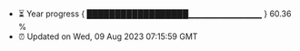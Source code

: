- ⏳ Year progress { ██████████████████▁▁▁▁▁▁▁▁▁▁▁▁ } 60.36 %
- ⏰ Updated on Wed, 09 Aug 2023 07:15:59 GMT

